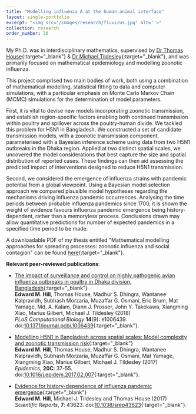 ```yaml
---
title: "Modelling influenza A at the human-animal interface"
layout: single-portfolio
excerpt: "<img src='/images/research/fluvirus.jpg' alt=''>"
collection: research
order_number: 30
---
```


[TH_link]: https://www.research.manchester.ac.uk/portal/thomas.house.html
[MT_link]: https://www2.warwick.ac.uk/fac/sci/lifesci/people/mtildesley/
[Thesis_link]: http://wrap.warwick.ac.uk/91483/1/WRAP_Theses_Hill_2017.pdf

My Ph.D. was in interdisciplinary mathematics, supervised by [Dr Thomas House][TH_link]{:target="_blank"} & [Dr Michael Tildesley][MT_link]{:target="_blank"}, and was primarily focused on mathematical epidemiology and modelling zoonotic influenza.

This project comprised two main bodies of work, both using a combination of mathematical modelling, statistical fitting to data and computer simulations, with a particular emphasis on Monte Carlo Markov Chain (MCMC) simulations for the determination of model parameters.

First, it is vital to devise new models incorporating zoonotic transmission, and establish region-specific factors enabling both continued transmission within poultry and spillover across the poultry-human divide. We tackled this problem for H5N1 in Bangladesh. We constructed a set of candidate transmission models, with a zoonotic transmission component, parameterised with a Bayesian inference scheme using data from two H5N1 outbreaks in the Dhaka region. Applied at two distinct spatial scales, we uncovered the model considerations that best capture the size and spatial distribution of reported cases. These findings can then aid assessing the predicted impact of interventions designed to reduce H5N1 transmission.

Second, we considered the emergence of influenza strains with pandemic potential from a global viewpoint. Using a Bayesian model selection approach we compared plausible model hypotheses regarding the mechanisms driving influenza pandemic occurrences. Analysing the time periods between probable influenza pandemics since 1700, it is shown the weight of evidence favours influenza pandemic emergence being history-dependent, rather than a memoryless process. Conclusions drawn may allow quantitative predictions for number of expected pandemics in a specified time period to be made.

A downloadable PDF of my thesis entitled "Mathematical modelling approaches for spreading processes: zoonotic influenza and social contagion" can be found [here][Thesis_link]{:target="_blank"}.

**Relevant peer-reviewed publications**:

* [The impact of surveillance and control on highly pathogenic avian influenza outbreaks in poultry in Dhaka division, Bangladesh][BangH5N1Control_paper]{:target="_blank"} <br/>
**Edward M. Hill**, Thomas House, Madhur S. Dhingra, Wantanee Kalpravidh, Subhash Morzaria, Muzaffar G. Osmani, Eric Brum, Mat Yamage, Md. A. Kalam, Diann J. Prosser, John Y. Takekawa, Xiangming Xiao, Marius Gilbert, Michael J. Tildesley (2018) <br/>
*PLoS Computational Biology* **14**(9): e1006439.  doi:[10.1371/journal.pcbi.1006439][BangH5N1Control_doi]{:target="_blank"}.

* [Modelling H5N1 in Bangladesh across spatial scales: Model complexity and zoonotic transmission risk][BangH5N1Model_paper]{:target="_blank"} <br/>
**Edward M. Hill**, Thomas House, Madhur S. Dhingra, Wantanee Kalpravidh, Subhash Morzaria, Muzaffar G. Osmani, Mat Yamage, Xiangming Xiao, Marius Gilbert, Michael J. Tildesley (2017) <br/>
*Epidemics*, **20C**: 37-55. doi:[10.1016/j.epidem.2017.02.007][BangH5N1Model_doi]{:target="_blank"}.

* [Evidence for history-dependence of influenza pandemic emergence][HistoricPandemic_paper]{:target="_blank"}<br/>
**Edward M. Hill**, Michael J. Tildesley and Thomas House (2017) <br/>
*Scientific Reports*, **7**: 43623. doi:[10.1038/srep43623][HistoricPandemic_doi]{:target="_blank"}.

[HistoricPandemic_paper]: https://www.nature.com/articles/srep43623
[HistoricPandemic_doi]: http://dx.doi.org/10.1038/srep43623
[BangH5N1Model_paper]: http://www.sciencedirect.com/science/article/pii/S1755436517300191
[BangH5N1Model_doi]: https://doi.org/10.1016/j.epidem.2017.02.007
[BangH5N1Control_paper]: https://doi.org/10.1371/journal.pcbi.1006439
[BangH5N1Control_doi]: https://doi.org/10.1371/journal.pcbi.1006439
